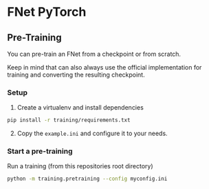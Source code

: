 # FNet PyTorch

## Pre-Training

You can pre-train an FNet from a checkpoint or from scratch.

Keep in mind that can also always use the official implementation for training and converting the resulting checkpoint.

### Setup

1) Create a virtualenv and install dependencies

```bash
pip install -r training/requirements.txt
```

2) Copy the `example.ini` and configure it to your needs.


### Start a pre-training

Run a training (from this repositories root directory)

```bash
python -m training.pretraining --config myconfig.ini
```
